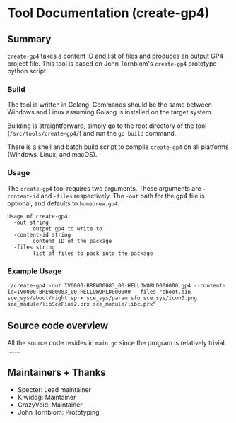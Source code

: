 # Tool Documentation (create-gp4)

## Summary
`create-gp4` takes a content ID and list of files and produces an output GP4 project file. This tool is based on John Tornblom's `create-gp4` prototype python script.

### Build
The tool is written in Golang. Commands should be the same between Windows and Linux assuming Golang is installed on the target system.

Building is straightforward, simply go to the root directory of the tool (`/src/tools/create-gp4/`) and run the `go build` command.

There is a shell and batch build script to compile `create-gp4` on all platforms (Windows, Linux, and macOS).

### Usage
The `create-gp4` tool requires two arguments. These arguments are `-content-id` and `-files` respectively. The `-out` path for the gp4 file is optional, and defaults to `homebrew.gp4`.

```
Usage of create-gp4:
  -out string
        output gp4 to write to
  -content-id string
        content ID of the package
  -files string
        list of files to pack into the package
```

### Example Usage

```
./create-gp4 -out IV0000-BREW00083_00-HELLOWORLD000000.gp4 --content-id=IV0000-BREW00083_00-HELLOWORLD000000 --files "eboot.bin sce_sys/about/right.sprx sce_sys/param.sfo sce_sys/icon0.png sce_module/libSceFios2.prx sce_module/libc.prx"
```

## Source code overview
All the source code resides in `main.go` since the program is relatively trivial.
.......

## Maintainers + Thanks
- Specter: Lead maintainer
- Kiwidog: Maintainer
- CrazyVoid: Maintainer
- John Tornblom: Prototyping
